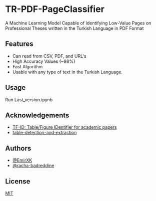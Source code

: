 
# TR-PDF-PageClassifier

A Machine Learning Model Capable of Identifying Low-Value Pages on Professional Theses written in the Turkish Language in PDF Format 


## Features

- Can read from CSV, PDF, and URL's
- High Accuracy Values (~98%)
- Fast Algorithm
- Usable with any type of text in the Turkish Language.


## Usage

Run Last_version.ipynb


## Acknowledgements

 - [TF-ID: Table/Figure IDentifier for academic papers](https://github.com/ai8hyf/TF-ID)
 - [table-detection-and-extraction](https://huggingface.co/foduucom/table-detection-and-extraction)


## Authors
- [@EmirXK](https://www.github.com/EmirXK)
- [@racha-badreddine](https://www.github.com/racha-badreddine)


## License

[MIT](https://github.com/EmirXK/TR-PDF-PageClassifier/blob/master/LICENSE)

